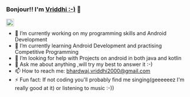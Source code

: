### Bonjour!! I'm [Vriddhi :-)](https://linktr.ee/bhardwaj_vriddhi) 👋 

<a href="https://twitter.com/Vriddhi1203">
  <img align="left" alt="Anurag Hazra | Twitter" width="21px" src="https://raw.githubusercontent.com/anuraghazra/anuraghazra/master/assets/twitter.svg" />
</a>
<br />

- 🔭 I’m currently working on my programming skills and Android Development
- 🌱 I’m currently learning Android Development and practising Competitive Programming
- 🤔 I’m looking for help with Projects on android in both java and kotlin
- 💬 Ask me about anything ,will try my best to answer it :-)
- 📫 How to reach me: bhardwaj.vriddhi2000@gmail.com
- ⚡ Fun fact: If not coding you'll probably find me singing(geeeeeez I'm really good at it) or listening to music :-))
